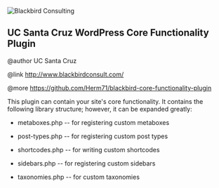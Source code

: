 ![Blackbird Consulting](http://www.blackbirdconsult.com/images/blackbird_header_logo.jpg "Blackbird Consulting")

## UC Santa Cruz WordPress Core Functionality Plugin ##
@author UC Santa Cruz
 
@link http://www.blackbirdconsult.com/

@more https://github.com/Herm71/blackbird-core-functionality-plugin


This plugin can contain your site's core functionality. It contains the following library structure; however, it can be expanded greatly:

* metaboxes.php -- for registering custom metaboxes

* post-types.php -- for registering custom post types

* shortcodes.php -- for writing custom shortcodes

* sidebars.php -- for registering custom sidebars

* taxonomies.php -- for custom taxonomies